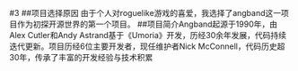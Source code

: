 #3 ##项目选择原因 由于个人对roguelike游戏的喜爱，我选择了angband这一项目作为初探开源世界的第一个项目。
##项目简介Angband起源于1990年，由Alex Cutler和Andy Astrand基于《Umoria》开发，历经30余年发展，代码持续迭代更新。项目历经6位主要开发者，现任维护者Nick McConnell，代码历史超30年，传承了丰富的开发经验与技术积累
